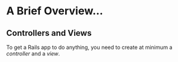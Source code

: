 # A Brief Overview...

## Controllers and Views

To get a Rails app to do anything, you need to create at minimum a *controller* and a *view*.
